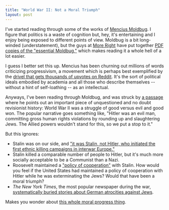 ```yaml
---
title: "World War II: Not a Moral Triumph"
layout: post
---
```


I've started reading through some of the works of
[Mencius Moldbug](http://unqualified-reservations.blogspot.com/). I figure that
politics is a waste of cognition but, hey, it's entertaining and I enjoy being
exposed to different points of view. Moldbug is a bit long-winded (understatement), but the guys at [More Right](http://www.moreright.net/) have put together [PDF
copies of the "essential Moldbug,"](http://www.moreright.net/books/Mencius%20Moldbug/)
which makes reading it a whole hell of a lot easier. 

I guess I better set this up. Mencius has been churning out millions of words
criticizing progressivism, a movement which is perhaps best exemplified by the
[drivel that gets thousands of upvotes on Reddit](http://www.reddit.com/r/TrueReddit/top/). It's
the sort of political ideals embodied by academia and all those who describe
themselves -- without a hint of self-loathing -- as an intellectual. 

Anyways, I've been reading through Moldbug, and was struck by [a passage](http://unqualified-reservations.blogspot.com/2008/04/open-letter-pt-2-more-historical.html) where he points out an important
piece of unquestioned and no doubt revisionist history: World War II was a
struggle of good versus evil and good won. The popular narrative goes something
like, "Hitler was an evil man, committing gross human rights violations by
rounding up and slaughtering Jews. The Allied powers wouldn't stand for this, so
we put a stop to it."

But this ignores:

* Stalin was on our side, and ["it was Stalin, not Hitler, who initiated the
  first ethnic killing campaigns in interwar Europe."](http://www.nybooks.com/articles/archives/2011/mar/10/hitler-vs-stalin-who-killed-more/)
* Stalin killed a comparable number of people to Hitler, but
it's much more socially acceptable to be a Communist than a
Nazi.
* Roosevelt maintained a
  ["policy of cooperation"](http://www.nybooks.com/articles/archives/2013/mar/21/could-stalin-have-been-stopped/)
  with Stalin. How would you feel if the United States had maintained a policy
  of cooperation with Hitler while he was exterminating the Jews? Would that
  have been a moral triumph?
* *The New York Times*, the most popular newspaper during the war,
   [systematically buried stories about German atrocities against Jews](http://en.wikipedia.org/wiki/Buried_by_the_Times).
  
Makes you wonder about [this whole moral progress thing](http://paulgraham.com/say.html).
